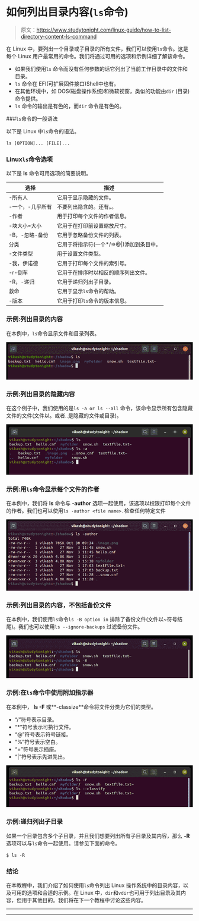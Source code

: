 # 如何列出目录内容(`ls`命令)

> 原文：<https://www.studytonight.com/linux-guide/how-to-list-directory-content-ls-command>

在 Linux 中，要列出一个目录或子目录的所有文件，我们可以使用`ls`命令。这是每个 Linux 用户最常用的命令。我们将通过可用的选项和示例详细了解该命令。

*   如果我们使用`ls` 命令而没有任何参数的话它列出了当前工作目录中的文件和目录。
*   `ls` 命令在 EFI(可扩展固件接口)Shell中也有。
*   在其他环境中，如 DOS(磁盘操作系统)和微软视窗，类似的功能由`dir` (目录)命令提供。
*   `ls` 命令的输出是有色的，而`dir` 命令是有色的。

###`ls`命令的一般语法

以下是 Linux 中`ls`命令的语法。

```
ls [OPTION]... [FILE]...
```

### Linux`ls`命令选项

以下是 **ls** 命令可用选项的简要说明。

| 选择 | 描述 |
| --- | --- |
| -所有人 | 它用于显示隐藏的文件。 |
| -一个，-几乎所有 | 不要列出隐含的。还有。。 |
| -作者 | 用于打印每个文件的作者信息。 |
| -块大小=大小 | 它用于在打印前设置缩放尺寸。 |
| -B，-忽略-备份 | 它用于忽略备份文件的列表。 |
| 分类 | 它用于将指示符(一个*/=>@&#124;)添加到条目中。 |
| -文件类型 | 用于设置文件类型。 |
| -我，伊诺德 | 它用于打印每个文件的索引号。 |
| -r-倒车 | 它用于在排序时以相反的顺序列出文件。 |
| -R，-递归 | 它用于递归列出子目录。 |
| 救命 | 它用于显示`ls`命令的帮助。 |
| -版本 | 它用于打印`ls`命令的版本信息。 |

### 示例:列出目录的内容

在本例中，`ls`命令显示文件和目录列表。

![ls command](img/712dc7173aacfc11b0c0b5b7a63bfe0d.png)

### 示例:列出目录的隐藏内容

在这个例子中，我们使用的是`ls -a or ls --all` 命令，该命令显示所有包含隐藏文件的文件(文件以。或者..是隐藏的文件或目录)。

![ls command](img/d7b934cc11a638863c4b16f464ba7fc3.png)

### 示例:用`ls`命令显示每个文件的作者

在本例中，我们将 **ls** 命令与 **-author** 选项一起使用，该选项以权限打印每个文件的作者。我们也可以使用`ls -author <file name>.`检查任何特定文件

![ls command](img/ca78248d7cd380af64683590b272d21d.png)

### 示例:列出目录的内容，不包括备份文件

在本例中，我们使用`ls`命令`ls -B option in` 排除了备份文件(文件以~符号结尾)。我们也可以使用`ls --ignore-backups` 过滤备份文件。

![ls command](img/0f0af9699ba315e7a2025a222341d738.png)

### 示例:在`ls`命令中使用附加指示器

在本例中， **ls -F** 或**-classize**命令将文件分类为它们的类型。

*   “/”符号表示目录。
*   “*”符号表示可执行文件。
*   “@”符号表示符号链接。
*   “%”符号表示空白。
*   “=”符号表示插座。
*   “|”符号表示先进先出。

![](img/b6a6d1c5f515e6b5f1f519e6a68bac17.png)

### 示例:递归列出子目录

如果一个目录包含多个子目录，并且我们想要列出所有子目录及其内容，那么 **-R** 选项可以与`ls`命令一起使用。请参见下面的命令。

```
$ ls -R
```

### 结论

在本教程中，我们介绍了如何使用`ls`命令列出 Linux 操作系统中的目录内容，以及可用的选项和合适的示例。在 Linux 中，`dir`和`vdir`也可用于列出目录及其内容，但用于其他目的。我们将在下一个教程中讨论这些内容。

* * *

* * *